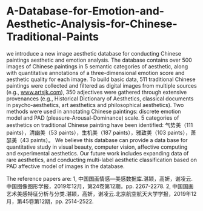 # A-Database-for-Emotion-and-Aesthetic-Analysis-for-Chinese-Traditional-Paints
we introduce a new image aesthetic database for conducting Chinese paintings aesthetic and emotion analysis. 
The database contains over 500 images of Chinese paintings in 5 semantic categories of aesthetic, 
along with quantitative annotations of a three-dimensional emotion score and aesthetic quality for each image. 
To build basic data, 511 traditional Chinese paintings were collected and filtered as digital images from multiple sources (e.g., www.artsjk.com), 
350 adjectives were gathered through extensive provenances (e.g., Historical Dictionary of Aesthetics, classical documents in psycho-aesthetics, 
art aesthetics and philosophical aesthetics). Two methods were used in annotating Chinese paintings: discrete emotion model and PAD (pleasure-Arousal-Dominance) scale.
5 categories of aesthetics on traditional Chinese painting have been identified: 气势美（111 paints），清幽美（53 paints），生机美（187 paints），雅致美（103 paints），萧瑟美（43 paints）。
We believe this database can provide a data base for quantitative study in visual beauty, computer vision, affective computing and experimental aesthetics. 
Our future work includes expanding data of rare aesthetics, and conducting multi-label aesthetic classification based on PAD affective model of images in the database.

The reference papers are:
1, 中国国画情感—美感数据库.湛颖，高妍，谢凌云.中国图像图形学报，2019年12月，第24卷第12期，pp. 2267-2278.
2, 中国国画艺术美感特征分析与分类.湛颖，高妍，谢凌云.北京航空航天大学学报，2019年12月，第45卷第12期，pp. 2514-2522.
